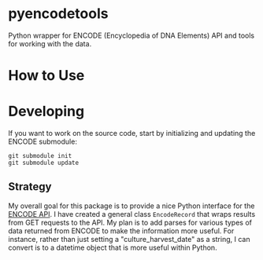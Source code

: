 pyencodetools
=============

Python wrapper for ENCODE (Encyclopedia of DNA Elements) API and tools for
working with the data.

# How to Use


# Developing

If you want to work on the source code, start by initializing and updating the 
ENCODE submodule:

	git submodule init
	git submodule update

## Strategy

My overall goal for this package is to provide a nice Python interface for the
[ENCODE API](https://www.encodeproject.org/help/rest-api/). I have created a
general class `EncodeRecord` that wraps results from GET requests to the API.
My plan is to add parses for various types of data returned from ENCODE to make
the information more useful.  For instance, rather than just setting a
"culture_harvest_date" as a string, I can convert is to a datetime object that
is more useful within Python.
